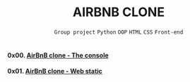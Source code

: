 <h1 align="center"><b>AIRBNB CLONE</b></h1>
<div align="center"><code>Group project</code> <code>Python</code> <code>OOP</code> <code>HTML</code> <code>CSS</code> <code>Front-end</code></div>

<br>

#### 0x00. [AirBnB clone - The console]()
#### 0x01. [AirBnB clone - Web static]()
